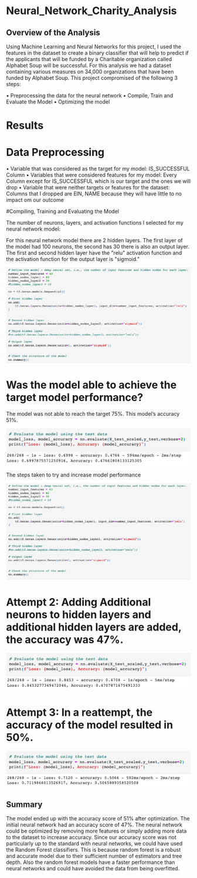 # Neural_Network_Charity_Analysis
## Overview of the Analysis
Using Machine Learning and Neural Networks for this project, I used the features in the dataset to create a binary classifier that will help to predict if the applicants that will be funded by a Charitable organization called Alphabet Soup will be successful. For this analysis we had a dataset containing various measures on 34,000 organizations that have been funded by Alphabet Soup. This project compromised of the following 3 steps:

•	Preprocessing the data for the neural network
•	Compile, Train and Evaluate the Model
•	Optimizing the model

# Results

# Data Preprocessing

•	Variable that was considered as the target for my model: IS_SUCCESSFUL Column
•	Variables that were considered features for my model: Every Column except for IS_SUCCESSFUL which is our target and the ones we will drop
•	Variable that were neither targets or features for the dataset: Columns that I dropped are EIN, NAME because they will have little to no impact om our outcome

#Compiling, Training and Evaluating the Model

The number of neurons, layers, and activation functions I selected for my neural network model:

For this neural network model there are 2 hidden layers. The first layer of the model had 100 neurons, the second has 30 there is also an output layer. The first and second hidden layer have the "relu" activation function and the activation function for the output layer is "sigmoid."

![1](Resources/Images/1.PNG)

# Was the model able to achieve the target model performance?

The model was not able to reach the target 75%. This model’s accuracy 51%.

![2](Resources/Images/2.PNG)

The steps taken to try and increase model performance

![3](Resources/Images/3.PNG)

# Attempt 2: Adding Additional neurons to hidden layers and additional hidden layers are added, the accuracy was 47%.

![4](Resources/Images/4.PNG)

# Attempt 3: In a reattempt, the accuracy of the model resulted in 50%.

![5](Resources/Images/5.PNG)

## Summary
The model ended up with the accuracy score of 51% after optimization. The initial neural network had an accuracy score of 47%. The neural network could be optimized by removing more features or simply adding more data to the dataset to increase accuracy. Since our accuracy score was not particularly up to the standard with neural networks, we could have used the Random Forest classifiers. This is because random forest is a robust and accurate model due to their sufficient number of estimators and tree depth. Also the random forest models have a faster performance than neural networks and could have avoided the data from being overfitted.
